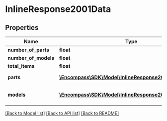 # InlineResponse2001Data

## Properties
Name | Type | Description | Notes
------------ | ------------- | ------------- | -------------
**number_of_parts** | **float** |  | [optional] 
**number_of_models** | **float** |  | [optional] 
**total_items** | **float** |  | [optional] 
**parts** | [**\Encompass\SDK\Model\InlineResponse2001DataParts[]**](InlineResponse2001DataParts.md) | array of part details | [optional] 
**models** | [**\Encompass\SDK\Model\InlineResponse2001DataModels[]**](InlineResponse2001DataModels.md) | array of model details | [optional] 

[[Back to Model list]](../../README.md#documentation-for-models) [[Back to API list]](../../README.md#documentation-for-api-endpoints) [[Back to README]](../../README.md)

